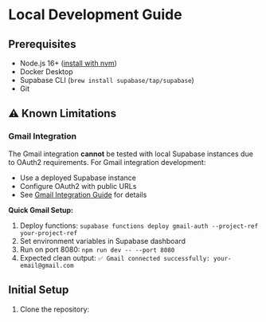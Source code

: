# Local Development Guide

## Prerequisites

- Node.js 16+ ([install with nvm](https://github.com/nvm-sh/nvm#installing-and-updating))
- Docker Desktop
- Supabase CLI (`brew install supabase/tap/supabase`)
- Git

## ⚠️ Known Limitations

### Gmail Integration
The Gmail integration **cannot** be tested with local Supabase instances due to OAuth2 requirements. For Gmail integration development:
- Use a deployed Supabase instance
- Configure OAuth2 with public URLs
- See [Gmail Integration Guide](../features/gmail-integration.md) for details

**Quick Gmail Setup:**
1. Deploy functions: `supabase functions deploy gmail-auth --project-ref your-project-ref`
2. Set environment variables in Supabase dashboard
3. Run on port 8080: `npm run dev -- --port 8080`
4. Expected clean output: `✅ Gmail connected successfully: your-email@gmail.com`

## Initial Setup

1. Clone the repository:
```